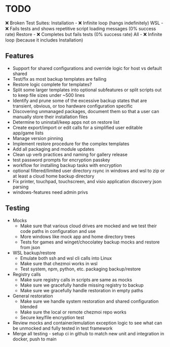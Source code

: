# TODO

❌ Broken Test Suites:
Installation - ❌ Infinite loop (hangs indefinitely)
WSL - ❌ Fails tests and shows repetitive script loading messages (0% success rate)
Restore - ❌ Completes but fails tests (0% success rate)
All - ❌ Infinite loop (because it includes Installation)

## Features

- Support for shared configurations and override logic for host vs default shared
- Test/fix as most backup templates are failing
- Restore logic complete for templates?
- Split some larger templates into optional subfeatures or split scripts out to keep file sizes under ~500 lines
- Identify and prune some of the excessive backup states that are transient, obvious, or too hardware configuration specific
- Discovering unmanaged packages, document them so that a user can manually store their installation files
- Determine to uninstall/keep apps not on restore list
- Create export/import or edit calls for a simplified user editable app/game lists
- Manage version pinning
- Implement restore procedure for the complex templates
- Add all packaging and module updates
- Clean up verb practices and naming for gallery release
- test password prompts for encryption passkey
- workflow for installing backup tasks with encryption
- optional filtered/limited user directory rsync in windows and wsl to zip or at least a cloud home backup directory
- Fix printer, touchpad, touchscreen, and visio application discovery json parsing
- windows-features need admin privs

## Testing

- Mocks
  - Make sure that various cloud drives are mocked and we test their code paths in configuration and use
  - More windows like mock app and home directory trees
  - Tests for games and winget/chocolatey backup mocks and restore from json
- WSL backup/restore
  - Emulate both ssh and wsl cli calls into Linux
  - Make sure that chezmoi works in wsl
  - Test system, npm, python, etc. packaging backup/restore
- Registry calls
  - Make sure registry calls in scripts are same as mocks
  - Make sure we gracefully handle missing registry to backup
  - Make sure we gracefully handle restoration in empty paths
- General restoration
  - Make sure we handle system restoration and shared configuration blended
  - Make sure the local or remote chezmoi repo works
  - Secure key/file encryption test
- Review mocks and container/emulation exception logic to see what can be unmocked and fully tested in test framework
- Merge all testing - setup ci in github to match new unit and integration in docker, push to main
